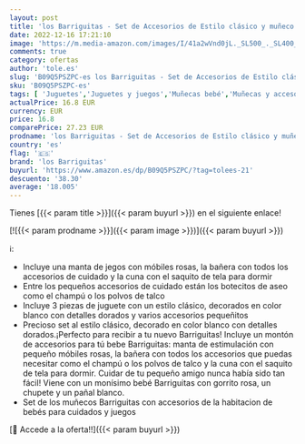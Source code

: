 ```yaml
---
layout: post
title: 'los Barriguitas - Set de Accesorios de Estilo clásico y muñeco recién Nacido  Incluye un móvil y mantita para bebés  una bañera Blanca y una cunita  para niños y coleccionistas  Famosa  700017017 '
date: 2022-12-16 17:21:10
image: 'https://m.media-amazon.com/images/I/41a2wVnd0jL._SL500_._SL400_.jpg'
comments: true
category: ofertas
author: 'tole.es'
slug: 'B09Q5PSZPC-es los Barriguitas - Set de Accesorios de Estilo clásico y...'
sku: 'B09Q5PSZPC-es'
tags: [ 'Juguetes','Juguetes y juegos','Muñecas bebé','Muñecas y accesorios','bebés','los barriguitas','nacido','recién','🇪🇸', ]
actualPrice: 16.8 EUR
currency: EUR
price: 16.8
comparePrice: 27.23 EUR
prodname: 'los Barriguitas - Set de Accesorios de Estilo clásico y muñeco recién Nacido  Incluye un móvil y mantita para bebés  una bañera Blanca y una cunita  para niños y coleccionistas  Famosa  700017017 '
country: 'es'
flag: '🇪🇸'
brand: 'los Barriguitas'
buyurl: 'https://www.amazon.es/dp/B09Q5PSZPC/?tag=tolees-21'
descuento: '38.30'
average: '18.005'
---
```


Tienes [{{< param title >}}]({{< param buyurl >}}) en el siguiente enlace!

[![{{< param prodname >}}]({{< param image >}})]({{< param buyurl >}})

ℹ️:

- Incluye una manta de jegos con móbiles rosas, la bañera con todos los accesorios de cuidado y la cuna con el saquito de tela para dormir
- Entre los pequeños accesorios de cuidado están los botecitos de aseo como el champú o los polvos de talco
- Incluye 3 piezas de juguete con un estilo clásico, decorados en color blanco con detalles dorados y varios accesorios pequeñitos
- Precioso set al estilo clásico, decorado en color blanco con detalles dorados.¡Perfecto para recibir a tu nuevo Barriguitas! Incluye un montón de accesorios para tú bebe Barriguitas: manta de estimulación con pequeño móbiles rosas, la bañera con todos los accesorios que puedas necesitar como el champú o los polvos de talco y la cuna con el saquito de tela para dormir. Cuidar de tu pequeño amigo nunca había sido tan fácil! Viene con un monísimo bebé Barriguitas con gorrito rosa, un chupete y un pañal blanco.
- Set de los muñecos Barriguitas con accesorios de la habitacion de bebés para cuidados y juegos

[🛒 Accede a la oferta!!]({{< param buyurl >}})
